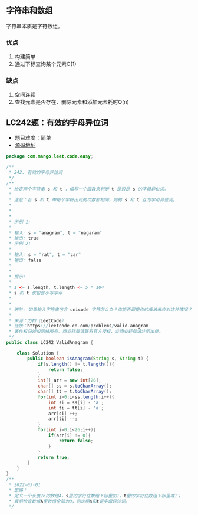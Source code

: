## 字符串和数组
字符串本质是字符数组。
### 优点
1. 构建简单
2. 通过下标查询某个元素O(1)
### 缺点
1. 空间连续
2. 查找元素是否存在、删除元素和添加元素耗时O(n)

## LC242题：有效的字母异位词
* 题目难度：简单
* [源码地址](https://gitee.com/mgang/leet-code/blob/master/java/src/main/java/com/mango/leet/code/easy/LC242_ValidAnagram.java)

``` java
package com.mango.leet.code.easy;

/**
 * 242. 有效的字母异位词
 */
/**
 * 给定两个字符串 s 和 t ，编写一个函数来判断 t 是否是 s 的字母异位词。
 *
 * 注意：若 s 和 t 中每个字符出现的次数都相同，则称 s 和 t 互为字母异位词。
 *
 *  
 *
 * 示例 1:
 *
 * 输入: s = "anagram", t = "nagaram"
 * 输出: true
 * 示例 2:
 *
 * 输入: s = "rat", t = "car"
 * 输出: false
 *  
 *
 * 提示:
 *
 * 1 <= s.length, t.length <= 5 * 104
 * s 和 t 仅包含小写字母
 *  
 *
 * 进阶: 如果输入字符串包含 unicode 字符怎么办？你能否调整你的解法来应对这种情况？
 *
 * 来源：力扣（LeetCode）
 * 链接：https://leetcode-cn.com/problems/valid-anagram
 * 著作权归领扣网络所有。商业转载请联系官方授权，非商业转载请注明出处。
 */
public class LC242_ValidAnagram {

    class Solution {
        public boolean isAnagram(String s, String t) {
            if(s.length() != t.length()){
                return false;
            }
            int[] arr = new int[26];
            char[] ss = s.toCharArray();
            char[] tt = t.toCharArray();
            for(int i=0;i<ss.length;i++){
                int si = ss[i] - 'a';
                int ti = tt[i] - 'a';
                arr[si] ++;
                arr[ti] --;
            }
            for(int i=0;i<26;i++){
                if(arr[i] != 0){
                    return false;
                }
            }
            return true;
        }
    }
}
/**
 * 2022-03-01
 * 思路：
 * 定义一个长度26的数组A，s里的字符往数组下标里加1，t里的字符往数组下标里减1；
 * 最后检查数组A里数值全部为0，则说明s和t是字母异位词。
 */

```